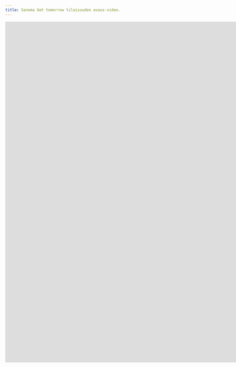 ```yaml
---
title: Sanoma Get tomorrow tilaisuuden avaus-video.
---
```


<iframe src="https://www.youtube.com/embed/J5gFujt9tXE" width="1920" height="1080" frameborder="0" allow="autoplay; fullscreen" allowfullscreen data-uk-responsive></iframe>
